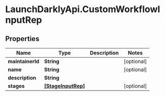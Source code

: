 # LaunchDarklyApi.CustomWorkflowInputRep

## Properties

Name | Type | Description | Notes
------------ | ------------- | ------------- | -------------
**maintainerId** | **String** |  | [optional] 
**name** | **String** |  | [optional] 
**description** | **String** |  | 
**stages** | [**[StageInputRep]**](StageInputRep.md) |  | [optional] 


